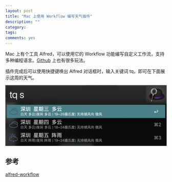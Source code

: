 ```yaml
---
layout: post
title: "Mac 上使用 Workflow 编写天气插件"
description: ""
category: 
tags:
comments: yes
---
```


Mac 上有个工具 Alfred，可以使用它的 Workflow 功能编写自定义工作流，支持多种编程语言。[Github](https://github.com/zenorocha/alfred-workflows) 上也有很多玩法。

插件完成后可以使用快捷键唤出 Alfred 对话框时，输入关键词 tq，即可在下面展示这周的天气。

![image](/assets/images/workflow-1.png)

## 参考

[alfred-workflow](http://www.deanishe.net/alfred-workflow/index.html)